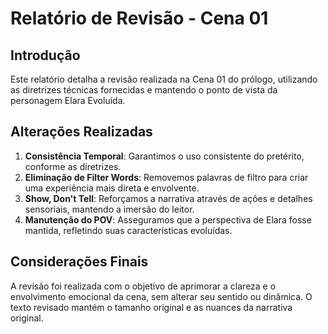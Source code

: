 # Relatório de Revisão - Cena 01

## Introdução
Este relatório detalha a revisão realizada na Cena 01 do prólogo, utilizando as diretrizes técnicas fornecidas e mantendo o ponto de vista da personagem Elara Evoluída.

## Alterações Realizadas
1. **Consistência Temporal**: Garantimos o uso consistente do pretérito, conforme as diretrizes.
2. **Eliminação de Filter Words**: Removemos palavras de filtro para criar uma experiência mais direta e envolvente.
3. **Show, Don't Tell**: Reforçamos a narrativa através de ações e detalhes sensoriais, mantendo a imersão do leitor.
4. **Manutenção do POV**: Asseguramos que a perspectiva de Elara fosse mantida, refletindo suas características evoluídas.

## Considerações Finais
A revisão foi realizada com o objetivo de aprimorar a clareza e o envolvimento emocional da cena, sem alterar seu sentido ou dinâmica. O texto revisado mantém o tamanho original e as nuances da narrativa original.
